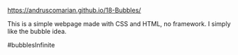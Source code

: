 https://andruscomarian.github.io/18-Bubbles/
 
 This is a simple webpage made with CSS and HTML, no framework.
 I simply like the bubble idea.
 
 #bubblesInfinite
